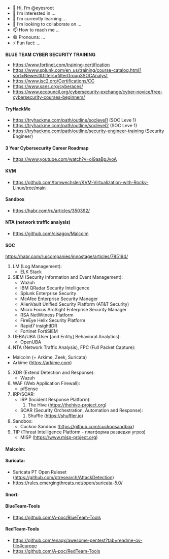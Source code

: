 - 👋 Hi, I’m @eyesroot
- 👀 I’m interested in ...
- 🌱 I’m currently learning ...
- 💞️ I’m looking to collaborate on ...
- 📫 How to reach me ...
- 😄 Pronouns: ...
- ⚡ Fun fact: ...

𝐁𝐋𝐔𝐄 𝐓𝐄𝐀𝐌 𝐂𝐘𝐁𝐄𝐑 𝐒𝐄𝐂𝐔𝐑𝐈𝐓𝐘 𝐓𝐑𝐀𝐈𝐍𝐈𝐍𝐆
- https://www.fortinet.com/training-certification
- https://www.splunk.com/en_us/training/course-catalog.html?sort=Newest&filters=filterGroup3SOCAnalyst
- https://www.isc2.org/Certifications/CC
- https://www.sans.org/cyberaces/
- https://www.eccouncil.org/cybersecurity-exchange/cyber-novice/free-cybersecurity-courses-beginners/

#### TryHackMe
- https://tryhackme.com/path/outline/soclevel1 (SOC Leve 1)
- https://tryhackme.com/path/outline/soclevel2 (SOC Leve 1)
- https://tryhackme.com/path/outline/security-engineer-training (Security Engineer)

#### 3 Year Cybersecurity Career Roadmap
- https://www.youtube.com/watch?v=oI9aaBpJvoA

#### KVM
- https://github.com/tomwechsler/KVM-Virtualization-with-Rocky-Linux/tree/main

#### Sandbox
- https://habr.com/ru/articles/350392/

#### NTA (network traffic analysis)
- https://github.com/cisagov/Malcolm

#### SOC
https://habr.com/ru/companies/innostage/articles/785194/
1. LM (Log Management):
   - ELK Stack
3. SIEM (Security Information and Event Management):
   - Wazuh
   - IBM QRadar Security Intelligence
   - Splunk Enterprise Security
   - McAfee Enterprise Security Manager
   - AlienVault Unified Security Platform (AT&T Security)
   - Micro Focus ArcSight Enterprise Security Manager
   - RSA NetWitness Platform
   - FireEye Helix Security Platform
   - Rapid7 insightIDR
   - Fortinet FortiSIEM
5. UEBA/UBA (User [and Entity] Behavioral Analytics):
   - OpenUBA
7. NTA (Network Traffic Analysis), FPC (Full Packet Capture):
  - Malcolm (+ Arkime, Zeek, Suricata)
  - Arkime (https://arkime.com)
5. XDR (Extend Detection and Response):
   - Wazuh
6. WAF (Web Application Firewall):
   - pfSense
7. IRP/SOAR:
   - IRP (Incident Response Platform):
      1. The Hive (https://thehive-project.org)
   - SOAR (Security Orchestration, Automation and Response):
      1. Shuffle (https://shuffler.io)
8. Sandbox:
   - Cuckoo Sandbox (https://github.com/cuckoosandbox)
9. TIP (Threat Intelligence Platform - платформа разведки угроз)
   - MISP (https://www.misp-project.org)

#### Malcolm:
#### Suricata:
   - Suricata PT Open Ruleset (https://github.com/ptresearch/AttackDetection)
   - https://rules.emergingthreats.net/open/suricata-5.0/
#### Snort:

#### BlueTeam-Tools
- https://github.com/A-poc/BlueTeam-Tools

#### RedTeam-Tools
- https://github.com/enaqx/awesome-pentest?tab=readme-ov-file#europe
- https://github.com/A-poc/RedTeam-Tools
<!---
eyesroot/eyesroot is a ✨ special ✨ repository because its `README.md` (this file) appears on your GitHub profile.
You can click the Preview link to take a look at your changes.
--->
